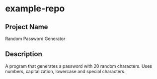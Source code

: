 # example-repo
## Project Name
Random Password Generator

## Description
A program that generates a password with 20 random characters. Uses numbers, capitalization, lowercase and special characters.
